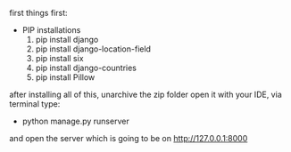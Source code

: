 first things first:
- PIP installations
    1. pip install django
    2. pip install django-location-field
    3. pip install six
    4. pip install django-countries
    5. pip install Pillow

after installing all of this, unarchive the zip folder open it with your IDE, via terminal type:
- python manage.py runserver

and open the server which is going to be on http://127.0.0.1:8000